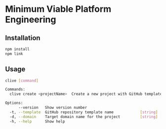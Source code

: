 # Minimum Viable Platform Engineering


## Installation

```bash
npm install
npm link
```

## Usage

```bash
clive [command]

Commands:
  clive create <projectName>  Create a new project with GitHub template

Options:
      --version   Show version number                                  [boolean]
  -t, --template  GitHub repository template name            [string] [required]
  -d, --domain    Target domain name for the project         [string] [optional]
  -h, --help      Show help                                            [boolean]
```

